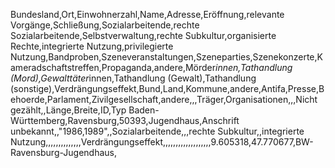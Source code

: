 Bundesland,Ort,Einwohnerzahl,Name,Adresse,Eröffnung,relevante Vorgänge,Schließung,Sozialarbeitende,rechte Sozialarbeitende,Selbstverwaltung,rechte Subkultur,organisierte Rechte,integrierte Nutzung,privilegierte Nutzung,Bandproben,Szeneveranstaltungen,Szeneparties,Szenekonzerte,Kameradschaftstreffen,Propaganda,andere,Mörder*innen,Tathandlung (Mord),Gewalttäter*innen,Tathandlung (Gewalt),Tathandlung (sonstige),Verdrängungseffekt,Bund,Land,Kommune,andere,Antifa,Presse,Behoerde,Parlament,Zivilgesellschaft,andere,,,Träger,Organisationen,,,Nicht gezählt,,Länge,Breite,ID,Typ
Baden-Württemberg,Ravensburg,50393,Jugendhaus,Anschrift unbekannt,,"1986,1989",,Sozialarbeitende,,,rechte Subkultur,,integrierte Nutzung,,,,,,,,,,,,,,Verdrängungseffekt,,,,,,,,,,,,,,,,,,,9.605318,47.770677,BW-Ravensburg-Jugendhaus,